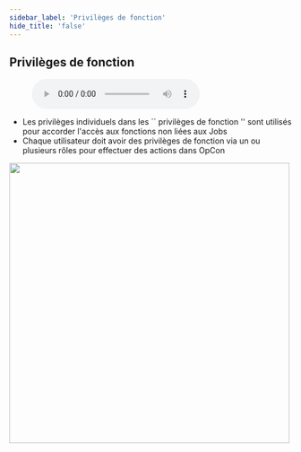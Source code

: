 ```yaml
---
sidebar_label: 'Privilèges de fonction'
hide_title: 'false'
---
```


## Privilèges de fonction

<figure>
    <audio
        controls
        src="audiobasic/FunctionPrivileges.mp3">
            Your browser does not support the
            <code>audio</code> element.
    </audio>
</figure>

* Les privilèges individuels dans les `` privilèges de fonction '' sont utilisés pour accorder l'accès aux fonctions non liées aux Jobs
* Chaque utilisateur doit avoir des privilèges de fonction via un ou plusieurs rôles pour effectuer des actions dans OpCon

<a href="imgbasic/310.png" target="_blank"><img src="imgbasic/310.png" width="500"></img></a>